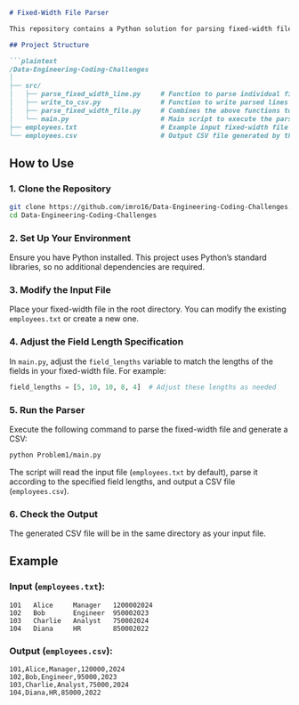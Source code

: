 ```markdown
# Fixed-Width File Parser

This repository contains a Python solution for parsing fixed-width files and converting them into a delimited format like CSV. The parser does not rely on external libraries like `pandas` and is implemented using Python's standard libraries.

## Project Structure

```plaintext
/Data-Engineering-Coding-Challenges
│
├── src/
│   ├── parse_fixed_width_line.py     # Function to parse individual fixed-width lines
│   ├── write_to_csv.py               # Function to write parsed lines to a CSV file
│   ├── parse_fixed_width_file.py     # Combines the above functions to process an entire file
│   └── main.py                       # Main script to execute the parsing process
├── employees.txt                     # Example input fixed-width file
└── employees.csv                     # Output CSV file generated by the script (after running the main script)
```

## How to Use

### 1. Clone the Repository

```bash
git clone https://github.com/imro16/Data-Engineering-Coding-Challenges.git
cd Data-Engineering-Coding-Challenges
```

### 2. Set Up Your Environment

Ensure you have Python installed. This project uses Python’s standard libraries, so no additional dependencies are required.

### 3. Modify the Input File

Place your fixed-width file in the root directory. You can modify the existing `employees.txt` or create a new one.

### 4. Adjust the Field Length Specification

In `main.py`, adjust the `field_lengths` variable to match the lengths of the fields in your fixed-width file. For example:

```python
field_lengths = [5, 10, 10, 8, 4]  # Adjust these lengths as needed
```

### 5. Run the Parser

Execute the following command to parse the fixed-width file and generate a CSV:

```bash
python Problem1/main.py
```

The script will read the input file (`employees.txt` by default), parse it according to the specified field lengths, and output a CSV file (`employees.csv`).

### 6. Check the Output

The generated CSV file will be in the same directory as your input file.

## Example

### Input (`employees.txt`):

```plaintext
101   Alice     Manager   1200002024
102   Bob       Engineer  950002023
103   Charlie   Analyst   750002024
104   Diana     HR        850002022
```

### Output (`employees.csv`):

```plaintext
101,Alice,Manager,120000,2024
102,Bob,Engineer,95000,2023
103,Charlie,Analyst,75000,2024
104,Diana,HR,85000,2022
```
